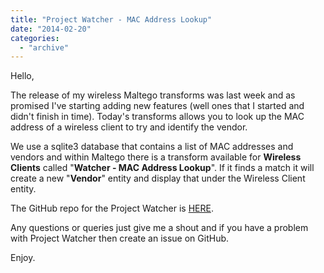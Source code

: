 ```yaml
---
title: "Project Watcher - MAC Address Lookup"
date: "2014-02-20"
categories: 
  - "archive"
---
```


Hello,

The release of my wireless Maltego transforms was last week and as promised I've starting adding new features (well ones that I started and didn't finish in time). Today's transforms allows you to look up the MAC address of a wireless client to try and identify the vendor.

We use a sqlite3 database that contains a list of MAC addresses and vendors and within Maltego there is a transform available for **Wireless Clients** called "**Watcher - MAC Address Lookup**". If it finds a match it will create a new "**Vendor**" entity and display that under the Wireless Client entity.

The GitHub repo for the Project Watcher is [HERE](https://github.com/catalyst256/Watcher).

Any questions or queries just give me a shout and if you have a problem with Project Watcher then create an issue on GitHub.

Enjoy.

